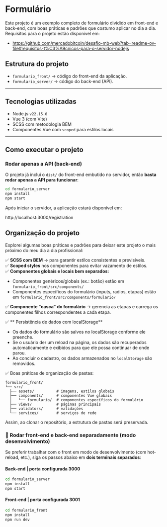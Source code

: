 # Formulário

Este projeto é um exemplo completo de formulário dividido em front-end e back-end, com boas práticas e padrões que costumo aplicar no dia a dia.
Requisitos para o projeto estão disponivel em: 
- https://github.com/mercadobitcoin/desafio-mb-web?tab=readme-ov-file#requisitos-t%C3%A9cnicos-para-o-servidor-nodejs

## Estrutura do projeto

- `formulario_front/` → código do front-end da aplicação.
- `formulario_server/` → código do back-end (API).

---

## Tecnologias utilizadas

- Node.js `v22.15.0`
- Vue 3 (com Vite)
- SCSS com metodologia BEM
- Componentes Vue com `scoped` para estilos locais

---

## Como executar o projeto

### Rodar apenas a API (back-end)

O projeto já inclui o `dist/` do front-end embutido no servidor, então **basta rodar apenas a API para funcionar**:

```bash
cd formulario_server
npm install
npm start

```

Após iniciar o servidor, a aplicação estará disponível em:

http://localhost:3000/registration

## Organização do projeto

Explorei algumas boas práticas e padrões para deixar este projeto o mais próximo do meu dia a dia profissional:

✅ **SCSS com BEM** → para garantir estilos consistentes e previsíveis.  
✅ **Scoped styles** nos componentes para evitar vazamento de estilos.  
✅ **Componentes globais e locais bem separados:**

- Componentes genéricos/globais (ex.: botão) estão em `formulario_front/src/components/`
- Componentes específicos do formulário (inputs, radios, etapas) estão em `formulario_front/src/components/formulario/`

✅ **Componente "casca" do formulário** → gerencia as etapas e carrega os componentes filhos correspondentes a cada etapa.

✅ ** Persistência de dados com localStorage**

- Os dados do formulário são salvos no localStorage conforme ele preenche.
- Se o usuário der um reload na página, os dados são recuperados automaticamente e exibidos para que ele possa continuar de onde parou.
- Ao concluir o cadastro, os dados armazenados no `localStorage` são removidos.

✅ Boas práticas de organização de pastas:

```
formulario_front/
└── src/
  ├── assets/          # imagens, estilos globais
  ├── components/      # componentes Vue globais
  │   └── formulario/  # componentes específicos do formulário
  ├── views/           # páginas principais
  ├── validators/      # validações
  └── services/        # serviços de rede
```

Assim, ao clonar o repositório, a estrutura de pastas será preservada.

### 🔗 Rodar front-end e back-end separadamente (modo desenvolvimento)

Se preferir trabalhar com o front em modo de desenvolvimento (com hot-reload, etc.), siga os passos abaixo em **dois terminais separados**:

#### Back-end | porta configurada 3000

```bash
cd formulario_server
npm install
npm start
```

#### Front-end | porta configurada 3001

```bash
cd formulario_front
npm install
npm run dev
```

